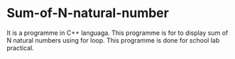 # Sum-of-N-natural-number
It is a programme in C++ languaga. This programme is for to display sum of  N natural numbers using for loop. This programme is done for school lab practical.
